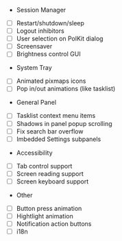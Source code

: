 - Session Manager
 - [ ] Restart/shutdown/sleep
 - [ ] Logout inhibitors
 - [ ] User selection on PolKit dialog
 - [ ] Screensaver
 - [ ] Brightness control GUI
 
- System Tray
 - [ ] Animated pixmaps icons
 - [ ] Pop in/out animations (like tasklist)
 
- General Panel
 - [ ] Tasklist context menu items
 - [ ] Shadows in panel popup scrolling
 - [ ] Fix search bar overflow
 - [ ] Imbedded Settings subpanels
 
- Accessibility
 - [ ] Tab control support
 - [ ] Screen reading support
 - [ ] Screen keyboard support
 
- Other
 - [ ] Button press animation
 - [ ] Hightlight animation
 - [ ] Notification action buttons
 - [ ] i18n
